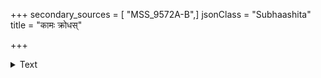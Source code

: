 +++
secondary_sources = [ "MSS_9572A-B",]
jsonClass = "Subhaashita"
title = "कामः क्रोधस्"

+++

<details><summary>Text</summary>

कामः क्रोधस् तथा लोभो रागो द्वेषश्च मत्सरः।  
मदो माया तथा मोहः कन्दर्पो दर्प एव च॥ एते हि रिपवो घोरा धर्मसर्वस्वहारिणः।  
एतैर्बम्भ्रम्यते जीवः संसारे बहुदुःखदे॥
</details>
